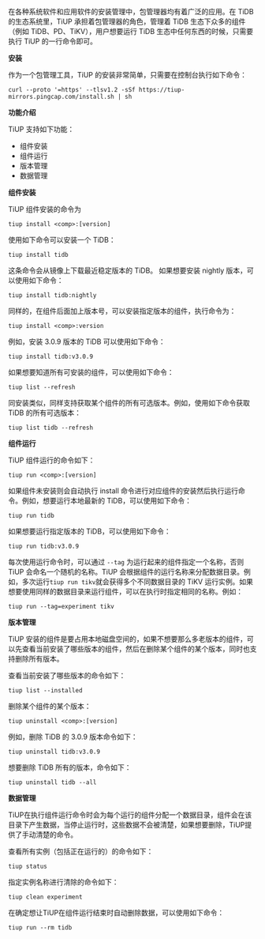 在各种系统软件和应用软件的安装管理中，包管理器均有着广泛的应用。在 TiDB 的生态系统里，TiUP 承担着包管理器的角色，管理着 TiDB 生态下众多的组件（例如 TiDB、PD、TiKV），用户想要运行 TiDB 生态中任何东西的时候，只需要执行 TiUP 的一行命令即可。

**安装**

作为一个包管理工具，TiUP 的安装非常简单，只需要在控制台执行如下命令：

```
curl --proto '=https' --tlsv1.2 -sSf https://tiup-mirrors.pingcap.com/install.sh | sh
```
**功能介绍**

TiUP 支持如下功能：

* 组件安装
* 组件运行
* 版本管理
* 数据管理

**组件安装**

TiUP 组件安装的命令为

```
tiup install <comp>:[version]
```
使用如下命令可以安装一个 TiDB：
```
tiup install tidb
```
这条命令会从镜像上下载最近稳定版本的 TiDB。
如果想要安装 nightly 版本，可以使用如下命令：

```
tiup install tidb:nightly
```
同样的，在组件后面加上版本号，可以安装指定版本的组件，执行命令为：
```
tiup install <comp>:version
```
例如，安装 3.0.9 版本的 TiDB 可以使用如下命令：
```
tiup install tidb:v3.0.9
```
如果想要知道所有可安装的组件，可以使用如下命令：

```
tiup list --refresh
```
同安装类似，同样支持获取某个组件的所有可选版本。例如，使用如下命令获取 TiDB 的所有可选版本：
```
tiup list tidb --refresh
```

**组件运行**

TiUP 组件运行的命令如下：

```
tiup run <comp>:[version]
```
如果组件未安装则会自动执行 install 命令进行对应组件的安装然后执行运行命令。例如，想要运行本地最新的 TiDB，可以使用如下命令：
```
tiup run tidb
```
如果想要运行指定版本的 TiDB，可以使用如下命令：
```
tiup run tidb:v3.0.9
```
每次使用运行命令时，可以通过 ```--tag``` 为运行起来的组件指定一个名称，否则 TiUP 会命名一个随机的名称。TiUP 会根据组件的运行名称来分配数据目录。例如，多次运行```tiup run tikv```就会获得多个不同数据目录的 TiKV 运行实例。如果想要使用同样的数据目录来运行组件，可以在执行时指定相同的名称。例如：

```
tiup run --tag=experiment tikv
```
**版本管理**

TiUP 安装的组件是要占用本地磁盘空间的，如果不想要那么多老版本的组件，可以先查看当前安装了哪些版本的组件，然后在删除某个组件的某个版本，同时也支持删除所有版本。

查看当前安装了哪些版本的命令如下：

```
tiup list --installed
```
删除某个组件的某个版本：
```
tiup uninstall <comp>:[version]
```
例如，删除 TiDB 的 3.0.9 版本命令如下：
```
tiup uninstall tidb:v3.0.9
```
想要删除 TiDB 所有的版本，命令如下：
```
tiup uninstall tidb --all
```
**数据管理**

TiUP在执行组件运行命令时会为每个运行的组件分配一个数据目录，组件会在该目录下产生数据，当停止运行时，这些数据不会被清楚，如果想要删除，TiUP提供了手动清楚的命令。

查看所有实例（包括正在运行的）的命令如下：

```
tiup status
```
指定实例名称进行清除的命令如下：
```
tiup clean experiment
```
在确定想让TiUP在组件运行结束时自动删除数据，可以使用如下命令：
```
tiup run --rm tidb
```
